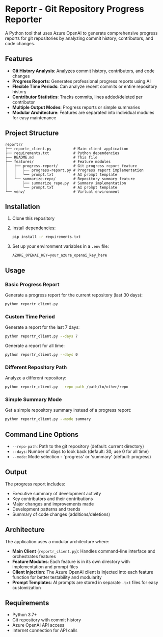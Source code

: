 # Reportr - Git Repository Progress Reporter

A Python tool that uses Azure OpenAI to generate comprehensive progress reports for git repositories by analyzing commit history, contributors, and code changes.

## Features

- **Git History Analysis**: Analyzes commit history, contributors, and code changes
- **Progress Reports**: Generates professional progress reports using AI
- **Flexible Time Periods**: Can analyze recent commits or entire repository history
- **Contributor Statistics**: Tracks commits, lines added/deleted per contributor
- **Multiple Output Modes**: Progress reports or simple summaries
- **Modular Architecture**: Features are separated into individual modules for easy maintenance

## Project Structure

```
reportr/
├── reportr_client.py          # Main client application
├── requirements.txt           # Python dependencies
├── README.md                  # This file
├── features/                  # Feature modules
│   ├── progress-report/       # Git progress report feature
│   │   ├── progress-report.py # Progress report implementation
│   │   └── prompt.txt         # AI prompt template
│   └── summarize-repo/        # Repository summary feature
│       ├── summarize_repo.py  # Summary implementation
│       └── prompt.txt         # AI prompt template
└── venv/                      # Virtual environment
```

## Installation

1. Clone this repository
2. Install dependencies:

   ```bash
   pip install -r requirements.txt
   ```

3. Set up your environment variables in a `.env` file:

   ```
   AZURE_OPENAI_KEY=your_azure_openai_key_here
   ```

## Usage

### Basic Progress Report

Generate a progress report for the current repository (last 30 days):

```bash
python reportr_client.py
```

### Custom Time Period

Generate a report for the last 7 days:

```bash
python reportr_client.py --days 7
```

Generate a report for all time:

```bash
python reportr_client.py --days 0
```

### Different Repository Path

Analyze a different repository:

```bash
python reportr_client.py --repo-path /path/to/other/repo
```

### Simple Summary Mode

Get a simple repository summary instead of a progress report:

```bash
python reportr_client.py --mode summary
```

## Command Line Options

- `--repo-path`: Path to the git repository (default: current directory)
- `--days`: Number of days to look back (default: 30, use 0 for all time)
- `--mode`: Mode selection - 'progress' or 'summary' (default: progress)

## Output

The progress report includes:

- Executive summary of development activity
- Key contributors and their contributions
- Major changes and improvements made
- Development patterns and trends
- Summary of code changes (additions/deletions)

## Architecture

The application uses a modular architecture where:

- **Main Client** (`reportr_client.py`): Handles command-line interface and orchestrates features
- **Feature Modules**: Each feature is in its own directory with implementation and prompt files
- **Client Injection**: The Azure OpenAI client is injected into each feature function for better testability and modularity
- **Prompt Templates**: AI prompts are stored in separate `.txt` files for easy customization

## Requirements

- Python 3.7+
- Git repository with commit history
- Azure OpenAI API access
- Internet connection for API calls
